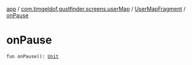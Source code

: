 [app](../../index.md) / [com.timgeldof.gustfinder.screens.userMap](../index.md) / [UserMapFragment](index.md) / [onPause](./on-pause.md)

# onPause

`fun onPause(): `[`Unit`](https://kotlinlang.org/api/latest/jvm/stdlib/kotlin/-unit/index.html)